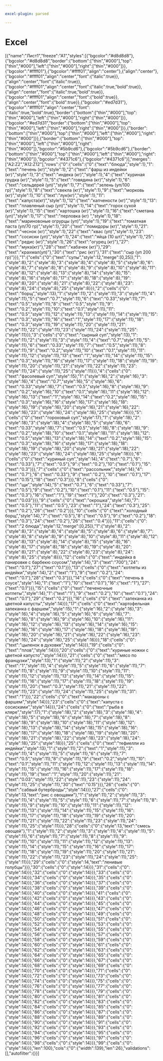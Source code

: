 ```yaml
---

excel-plugin: parsed

---
```



# Excel
[{"name":"Лист1","freeze":"A1","styles":[{"bgcolor":"#d8d8d8"},{"bgcolor":"#d8d8d8","border":{"bottom":["thin","#000"],"top":["thin","#000"],"left":["thin","#000"],"right":["thin","#000"]}},{"bgcolor":"#ffff01"},{"bgcolor":"#ffff01","align":"center"},{"align":"center"},{"bgcolor":"#ffff01","align":"center","font":{"italic":true}},{"align":"center","font":{"italic":true}},{"bgcolor":"#ffff01","align":"center","font":{"italic":true,"bold":true}},{"align":"center","font":{"italic":true,"bold":true}},{"bgcolor":"#ffff01","align":"center","font":{"bold":true}},{"align":"center","font":{"bold":true}},{"bgcolor":"#ed7d31"},{"bgcolor":"#ffff01","align":"center","font":{"italic":true,"bold":true},"border":{"bottom":["thin","#000"],"top":["thin","#000"],"left":["thin","#000"],"right":["thin","#000"]}},{"bgcolor":"#ed7d31","border":{"bottom":["thin","#000"],"top":["thin","#000"],"left":["thin","#000"],"right":["thin","#000"]}},{"border":{"bottom":["thin","#000"],"top":["thin","#000"],"left":["thin","#000"],"right":["thin","#000"]}},{"border":{"bottom":["thin","#000"],"top":["thin","#000"],"left":["thin","#000"],"right":["thin","#000"]},"bgcolor":"#5b9cd6"},{"bgcolor":"#5b9cd6"},{"border":{"bottom":["thin","#000"],"top":["thin","#000"],"left":["thin","#000"],"right":["thin","#000"]},"bgcolor":"#4371c6"},{"bgcolor":"#4371c6"}],"merges":["A2:Z2","A12:Z12"],"rows":{"0":{"cells":{"0":{"text":"блюда","style":1},"1":{"text":"печень (кг)","style":1},"2":{"text":"фарш из индейки (кг)","style":1},"3":{"text":"индека (кг)","style":1},"4":{"text":"куриная грудка (кг)","style":1},"5":{"text":"говядина (кг)","style":1},"6":{"text":"сельдерей (уп)","style":1},"7":{"text":"зелень (уп/100 гр)","style":1},"8":{"text":"свекла (кг)","style":1},"9":{"text":"морковь (кг)","style":1},"10":{"text":"лук(кг)","style":1},"11":{"text":"капуста(кг)","style":1},"12":{"text":"капчености (кг)","style":1},"13":{"text":"плавленый сыр (уп)","style":1},"14":{"text":"горох сухой (кг)","style":1},"15":{"text":"картошка (кг)","style":1},"16":{"text":"сметана (уп)","style":1},"17":{"text":"перловка (кг) ","style":1},"18":{"text":"мариновоные огрурцы (уп)","style":1},"19":{"text":"томатная паста (уп/70 гр)","style":1},"20":{"text":"помидоры (кг)","style":1},"21":{"text":"чеснок (кг)","style":1},"22":{"text":"квас (уп)","style":1},"23":{"text":"сосиски (уп)","style":1},"24":{"text":"яйца (10 шт)","style":1},"25":{"text":"редис (кг)","style":1},"26":{"text":"огурец (кг)"},"27":{"text":"мука(кг)"},"28":{"text":"кабачек (кг)"},"29":{"text":"крахмал(уп)"},"30":{"text":"рис (кг)"},"31":{"text":"сыр (уп 200 гр)"}}},"1":{"cells":{"0":{"text":"супы","style":12,"merge":[0,25]},"1":{"style":8},"2":{"style":8},"3":{"style":8},"4":{"style":8},"5":{"style":8},"6":{"style":8},"7":{"style":8},"8":{"style":8},"9":{"style":8},"10":{"style":8},"11":{"style":8},"12":{"style":8},"13":{"style":8},"14":{"style":8},"15":{"style":8},"16":{"style":8},"17":{"style":8},"18":{"style":8},"19":{"style":8},"20":{"style":8},"21":{"style":8},"22":{"style":8},"23":{"style":8},"24":{"style":8},"25":{"style":8}}},"2":{"cells":{"0":{"text":"борщ","style":13},"1":{"style":11},"2":{"style":11},"3":{"style":11},"4":{"style":11},"5":{"text":"0.7","style":11},"6":{"text":"0.33","style":11},"7":{"text":"0.5","style":11},"8":{"text":"0.5","style":11},"9":{"text":"0.2","style":11},"10":{"text":"0.1","style":11},"11":{"text":"0.5","style":11},"12":{"style":11},"13":{"style":11},"14":{"style":11},"15":{"text":"0.3","style":11},"16":{"text":"1","style":11},"17":{"style":11},"18":{"text":"0.3","style":11},"19":{"style":11},"20":{"style":11},"21":{"style":11},"22":{"style":11},"23":{"style":11},"24":{"style":11},"25":{"style":11}}},"3":{"cells":{"0":{"text":"сырный суп","style":13},"1":{"style":11},"2":{"style":11},"3":{"style":11},"4":{"text":"0.7","style":11},"5":{"style":11},"6":{"text":"0.33","style":11},"7":{"text":"0.5","style":11},"8":{"style":11},"9":{"text":"0.2","style":11},"10":{"text":"0.1","style":11},"11":{"style":11},"12":{"style":11},"13":{"text":"1","style":11},"14":{"style":11},"15":{"text":"0.3","style":11},"16":{"style":11},"17":{"style":11},"18":{"style":11},"19":{"style":11},"20":{"style":11},"21":{"style":11},"22":{"style":11},"23":{"style":11},"24":{"style":11},"25":{"style":11}}},"4":{"cells":{"0":{"text":"фасолевый суп","style":15},"1":{"style":16},"2":{"style":16},"3":{"style":16},"4":{"text":"0.7","style":16},"5":{"style":16},"6":{"text":"0.33","style":16},"7":{"text":"0.5","style":16},"8":{"style":16},"9":{"text":"0.2","style":16},"10":{"text":"0.1","style":16},"11":{"style":16},"12":{"style":16},"13":{"text":"1","style":16},"14":{"text":"0.2","style":16},"15":{"text":"0.3","style":16},"16":{"style":16},"17":{"style":16},"18":{"style":16},"19":{"style":16},"20":{"style":16},"21":{"style":16},"22":{"style":16},"23":{"style":16},"24":{"style":16},"25":{"style":16}}},"5":{"cells":{"0":{"text":"гороховый суп","style":17},"1":{"style":18},"2":{"style":18},"3":{"style":18},"4":{"style":18},"5":{"style":18},"6":{"text":"0.33","style":18},"7":{"text":"0.5","style":18},"8":{"style":18},"9":{"text":"0.2","style":18},"10":{"text":"0.1","style":18},"11":{"style":18},"12":{"text":"0.5","style":18},"13":{"style":18},"14":{"text":"0.2","style":18},"15":{"text":"0.3","style":18},"16":{"style":18},"17":{"style":18},"18":{"style":18},"19":{"style":18},"20":{"style":18},"21":{"style":18},"22":{"style":18},"23":{"style":18},"24":{"style":18},"25":{"style":18}}},"6":{"cells":{"0":{"text":"куриный суп","style":14},"4":{"text":"0.7"},"6":{"text":"0.33"},"7":{"text":"0.5"},"9":{"text":"0.2"},"10":{"text":"0.1"},"15":{"text":"0.3"}}},"7":{"cells":{"0":{"text":"рассольник","style":14},"4":{"text":"0.7"},"6":{"text":"0.33"},"9":{"text":"0.2"},"10":{"text":"0.1"},"17":{"text":"0.15"},"18":{"text":"0.3"}}},"8":{"cells":{"0":{"text":"щи","style":14},"5":{"text":"0.7"},"6":{"text":"0.33"},"7":{"text":"0.5"},"9":{"text":"0.2"},"10":{"text":"0.1"},"11":{"text":"0.5"},"15":{"text":"0.3"},"16":{"text":"1"},"19":{"text":"1"},"20":{"text":"0.3"},"21":{"text":"0.03"}}},"9":{"cells":{"0":{"text":"окрошка","style":14},"7":{"text":"0.5"},"11":{"text":"0.5"},"23":{"text":"1"},"24":{"text":"0.3"},"25":{"text":"0.2"},"26":{"text":"0.2"}}},"10":{"cells":{"0":{"text":"холодный борщ","style":14},"7":{"text":"0.5"},"8":{"text":"0.5"},"9":{"text":"0.2"},"18":{"text":"0.3"},"24":{"text":"0.2"},"26":{"text":"0.4"}}},"11":{"cells":{"0":{"text":"2 блюда","style":12,"merge":[0,25]},"1":{"style":8},"2":{"style":8},"3":{"style":8},"4":{"style":8},"5":{"style":8},"6":{"style":8},"7":{"style":8},"8":{"style":8},"9":{"style":8},"10":{"style":8},"11":{"style":8},"12":{"style":8},"13":{"style":8},"14":{"style":8},"15":{"style":8},"16":{"style":8},"17":{"style":8},"18":{"style":8},"19":{"style":8},"20":{"style":8},"21":{"style":8},"22":{"style":8},"23":{"style":8},"24":{"style":8},"25":{"style":8}}},"12":{"cells":{"0":{"text":"индейка в панировке с барбекю соусом","style":14},"3":{"text":"700"},"24":{"text":"0.1"},"27":{"text":"0.1"}}},"13":{"cells":{"0":{"text":"котлеты из индейки","style":14},"2":{"text":"1"},"9":{"text":"0.2"},"24":{"text":"0.1"},"28":{"text":"0.3"}}},"14":{"cells":{"0":{"text":"печень в соусе","style":14},"1":{"text":"1"},"10":{"text":"0.1"},"16":{"text":"1"},"27":{"text":"0.1"}}},"15":{"cells":{"0":{"text":"печеночные котлеты","style":14},"1":{"text":"1"},"9":{"text":"0.2"},"10":{"text":"0.1"},"24":{"text":"0.1"},"29":{"text":"0.2"}}},"16":{"cells":{"0":{"text":"запеканка из цветной капусты","style":14}}},"17":{"cells":{"0":{"text":"картофельная запеканка с фаршем","style":15},"1":{"style":16},"2":{"style":16},"3":{"style":16},"4":{"style":16},"5":{"style":16},"6":{"style":16},"7":{"style":16},"8":{"style":16},"9":{"style":16},"10":{"style":16},"11":{"style":16},"12":{"style":16},"13":{"style":16},"14":{"style":16},"15":{"style":16},"16":{"style":16},"17":{"style":16},"18":{"style":16},"19":{"style":16},"20":{"style":16},"21":{"style":16},"22":{"style":16},"23":{"style":16},"24":{"style":16},"25":{"style":16}}},"18":{"cells":{"0":{"text":"цыленок в духовке","style":14}}},"19":{"cells":{"0":{"text":"плов","style":14}}},"20":{"cells":{"0":{"text":"куриные ножки с цветной капусто","style":14}}},"21":{"cells":{"0":{"text":"мясо по французки","style":13},"1":{"style":11},"2":{"style":11},"3":{"text":"1","style":11},"4":{"style":11},"5":{"style":11},"6":{"style":11},"7":{"style":11},"8":{"style":11},"9":{"style":11},"10":{"style":11},"11":{"style":11},"12":{"style":11},"13":{"style":11},"14":{"style":11},"15":{"style":11},"16":{"style":11},"17":{"style":11},"18":{"style":11},"19":{"style":11},"20":{"text":"0.3","style":11},"21":{"style":11},"22":{"style":11},"23":{"style":11},"24":{"style":11},"25":{"style":11},"31":{"text":"1"}}},"22":{"cells":{"0":{"text":"макароны с фаршем","style":14}}},"23":{"cells":{"0":{"text":"капуста с сосисками","style":14}}},"24":{"cells":{"0":{"text":"рыба в кляре","style":17},"1":{"style":18},"2":{"style":18},"3":{"style":18},"4":{"style":18},"5":{"style":18},"6":{"style":18},"7":{"style":18},"8":{"style":18},"9":{"style":18},"10":{"style":18},"11":{"style":18},"12":{"style":18},"13":{"style":18},"14":{"style":18},"15":{"style":18},"16":{"style":18},"17":{"style":18},"18":{"style":18},"19":{"style":18},"20":{"style":18},"21":{"style":18},"22":{"style":18},"23":{"style":18},"24":{"style":18},"25":{"style":18}}},"25":{"cells":{"0":{"text":"тефиелли из индейки","style":13},"1":{"style":11},"2":{"text":"1","style":11},"3":{"style":11},"4":{"style":11},"5":{"style":11},"6":{"style":11},"7":{"text":"0.5","style":11},"8":{"style":11},"9":{"text":"0.2","style":11},"10":{"text":"0.1","style":11},"11":{"style":11},"12":{"style":11},"13":{"style":11},"14":{"style":11},"15":{"style":11},"16":{"style":11},"17":{"style":11},"18":{"style":11},"19":{"text":"1","style":11},"20":{"style":11},"21":{"text":"0.03","style":11},"22":{"style":11},"23":{"style":11},"24":{"style":11},"25":{"style":11},"30":{"text":"0.15"}}},"26":{"cells":{"0":{"text":"сабвый бутерброды","style":14}}},"27":{"cells":{"0":{"style":13,"text":"рис с овощами"},"1":{"style":11},"2":{"style":11},"3":{"style":11},"4":{"style":11},"5":{"style":11},"6":{"style":11},"7":{"style":11},"8":{"style":11},"9":{"style":11},"10":{"style":11},"11":{"style":11},"12":{"style":11},"13":{"style":11},"14":{"style":11},"15":{"style":11},"16":{"style":11},"17":{"style":11},"18":{"style":11},"19":{"style":11},"20":{"style":11},"21":{"style":11},"22":{"style":11},"23":{"style":11},"24":{"style":11},"25":{"style":11}}},"28":{"cells":{"0":{"style":13,"text":"смесь овощей"},"1":{"style":11},"2":{"style":11},"3":{"style":11},"4":{"style":11},"5":{"style":11},"6":{"style":11},"7":{"style":11},"8":{"style":11},"9":{"style":11},"10":{"style":11},"11":{"style":11},"12":{"style":11},"13":{"style":11},"14":{"style":11},"15":{"style":11},"16":{"style":11},"17":{"style":11},"18":{"style":11},"19":{"style":11},"20":{"style":11},"21":{"style":11},"22":{"style":11},"23":{"style":11},"24":{"style":11},"25":{"style":11}}},"29":{"cells":{"0":{"style":14,"text":"ленивые голубцы"}}},"30":{"cells":{"0":{"style":14}}},"31":{"cells":{"0":{"style":14}}},"32":{"cells":{"0":{"style":14}}},"33":{"cells":{"0":{"style":14}}},"34":{"cells":{"0":{"style":14}}},"35":{"cells":{"0":{"style":14}}},"36":{"cells":{"0":{"style":14}}},"37":{"cells":{"0":{"style":14}}},"38":{"cells":{"0":{"style":14}}},"39":{"cells":{"0":{"style":14}}},"40":{"cells":{"0":{"style":14}}},"41":{"cells":{"0":{"style":14}}},"42":{"cells":{"0":{"style":14}}},"43":{"cells":{"0":{"style":14}}},"44":{"cells":{"0":{"style":14}}},"45":{"cells":{"0":{"style":14}}},"46":{"cells":{"0":{"style":14}}},"47":{"cells":{"0":{"style":14}}},"48":{"cells":{"0":{"style":14}}},"49":{"cells":{"0":{"style":14}}},"50":{"cells":{"0":{"style":14}}},"51":{"cells":{"0":{"style":14}}},"52":{"cells":{"0":{"style":14}}},"53":{"cells":{"0":{"style":14}}},"54":{"cells":{"0":{"style":14}}},"55":{"cells":{"0":{"style":14}}},"56":{"cells":{"0":{"style":14}}},"57":{"cells":{"0":{"style":14}}},"58":{"cells":{"0":{"style":14}}},"59":{"cells":{"0":{"style":14}}},"60":{"cells":{"0":{"style":14}}},"61":{"cells":{"0":{"style":14}}},"62":{"cells":{"0":{"style":14}}},"63":{"cells":{"0":{"style":14}}},"64":{"cells":{"0":{"style":14}}},"65":{"cells":{"0":{"style":14}}},"66":{"cells":{"0":{"style":14}}},"67":{"cells":{"0":{"style":14}}},"68":{"cells":{"0":{"style":14}}},"69":{"cells":{"0":{"style":14}}},"70":{"cells":{"0":{"style":14}}},"71":{"cells":{"0":{"style":14}}},"72":{"cells":{"0":{"style":14}}},"73":{"cells":{"0":{"style":14}}},"74":{"cells":{"0":{"style":14}}},"75":{"cells":{"0":{"style":14}}},"76":{"cells":{"0":{"style":14}}},"77":{"cells":{"0":{"style":14}}},"78":{"cells":{"0":{"style":14}}},"79":{"cells":{"0":{"style":14}}},"80":{"cells":{"0":{"style":14}}},"81":{"cells":{"0":{"style":14}}},"82":{"cells":{"0":{"style":14}}},"83":{"cells":{"0":{"style":14}}},"84":{"cells":{"0":{"style":14}}},"85":{"cells":{"0":{"style":14}}},"86":{"cells":{"0":{"style":14}}},"87":{"cells":{"0":{"style":14}}},"88":{"cells":{"0":{"style":14}}},"89":{"cells":{"0":{"style":14}}},"90":{"cells":{"0":{"style":14}}},"91":{"cells":{"0":{"style":14}}},"92":{"cells":{"0":{"style":14}}},"93":{"cells":{"0":{"style":14}}},"94":{"cells":{"0":{"style":14}}},"95":{"cells":{"0":{"style":14}}},"96":{"cells":{"0":{"style":14}}},"97":{"cells":{"0":{"style":14}}},"98":{"cells":{"0":{"style":14}}},"99":{"cells":{"0":{"style":14}}},"len":100},"cols":{"0":{"width":139},"len":26},"validations":[],"autofilter":{}}]
